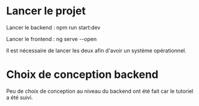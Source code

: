 # Lancer le projet #

Lancer le backend : npm run start:dev

Lancer le frontend : ng serve --open

Il est nécessaire de lancer les deux afin d'avoir un système opérationnel.

# Choix de conception backend #

Peu de choix de conception au niveau du backend ont été fait car le tutoriel a été suivi.